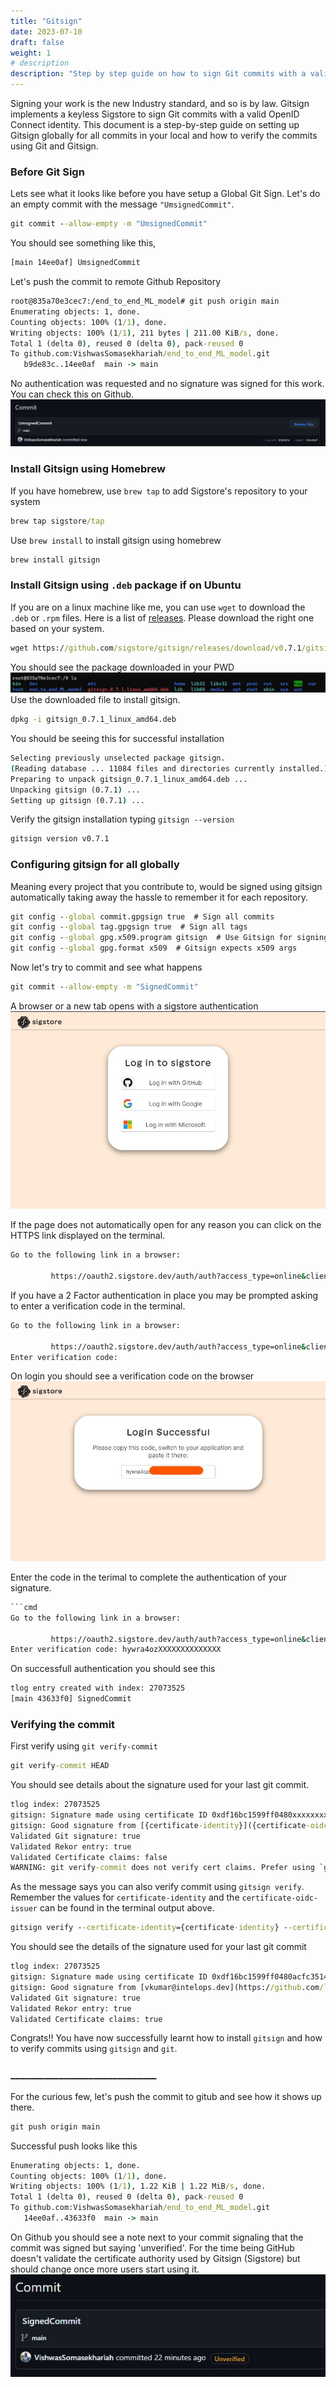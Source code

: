```yaml
---
title: "Gitsign"
date: 2023-07-10
draft: false
weight: 1
# description
description: "Step by step guide on how to sign Git commits with a valid OpenID Connect identity"
---
```


Signing your work is the new Industry standard, and so is by law. Gitsign implements a keyless Sigstore to sign Git commits with a valid OpenID Connect identity. This document is a step-by-step guide on setting up Gitsign globally for all commits in your local and how to verify the commits using Git and Gitsign.

### Before Git Sign
Lets see what it looks like before you have setup a Global Git Sign. Let's do an empty commit with the message `"UmsignedCommit"`.

```cmd
git commit --allow-empty -m "UmsignedCommit"
```
You should see something like this,
```cmd
[main 14ee0af] UmsignedCommit
```
Let's push the commit to remote Github Repository
```cmd
root@835a70e3cec7:/end_to_end_ML_model# git push origin main
Enumerating objects: 1, done.
Counting objects: 100% (1/1), done.
Writing objects: 100% (1/1), 211 bytes | 211.00 KiB/s, done.
Total 1 (delta 0), reused 0 (delta 0), pack-reused 0
To github.com:VishwasSomasekhariah/end_to_end_ML_model.git
   b9de83c..14ee0af  main -> main
```
No authentication was requested and no signature was signed for this work. You can check this on Github.
![github_unsigned_commit](image1.jpg)

### Install Gitsign using Homebrew
If you have homebrew, use `brew tap` to add Sigstore's repository to your system 
```cmd
brew tap sigstore/tap
```
Use `brew install` to install gitsign using homebrew
```cmd
brew install gitsign 
```

### Install Gitsign using `.deb` package if on Ubuntu
If you are on a linux machine like me, you can use `wget` to download the `.deb` or `.rpm` files. Here is a list of [releases](https://github.com/sigstore/gitsign/releases). Please download the right one based on your system.
```cmd
wget https://github.com/sigstore/gitsign/releases/download/v0.7.1/gitsign_0.7.1_linux_amd64.deb
```
You should see the package downloaded in your PWD
![PWD](image2.jpg)
Use the downloaded file to install gitsign.
```cmd
dpkg -i gitsign_0.7.1_linux_amd64.deb
```
You should be seeing this for successful installation
```cmd
Selecting previously unselected package gitsign.
(Reading database ... 11084 files and directories currently installed.)
Preparing to unpack gitsign_0.7.1_linux_amd64.deb ...
Unpacking gitsign (0.7.1) ...
Setting up gitsign (0.7.1) ...
```
Verify the gitsign installation typing `gitsign --version`
```cmd
gitsign version v0.7.1
```

### Configuring gitsign for all globally
Meaning every project that you contribute to, would be signed using gitsign automatically taking away the hassle to remember it for each repository.
```cmd
git config --global commit.gpgsign true  # Sign all commits
git config --global tag.gpgsign true  # Sign all tags
git config --global gpg.x509.program gitsign  # Use Gitsign for signing
git config --global gpg.format x509  # Gitsign expects x509 args
```
Now let's try to commit and see what happens
```cmd
git commit --allow-empty -m "SignedCommit"
```
A browser or a new tab opens with a sigstore authentication
![sigstore_authentication](image3.jpg)

If the page does not automatically open for any reason you can click on the HTTPS link displayed on the terminal.
```cmd
Go to the following link in a browser:

         https://oauth2.sigstore.dev/auth/auth?access_type=online&client_id=sigstore&code_challenge=BqTyUwBAeZxXXXXXXXXXXXXXXXXXXXXXXXXXXXXXXXX&code_challenge_method=S256&nonce=2SQjOT6jSubdXXXXXXXXXXXXXXX&redirect_uri=urn%3Aietf%3Awg%3Aoauth%3A2.0%3Aoob&response_type=code&scope=openid+email&state=2SQjORRgGVwwXXXXXXXXXXXXXXX

``` 
If you have a 2 Factor authentication in place you may be prompted asking to enter a verification code in the terminal.
```cmd
Go to the following link in a browser:

         https://oauth2.sigstore.dev/auth/auth?access_type=online&client_id=sigstore&code_challenge=BqTyUwBAeZxXXXXXXXXXXXXXXXXXXXXXXXXXXXXXXXX&code_challenge_method=S256&nonce=2SQjOT6jSubdXXXXXXXXXXXXXXX&redirect_uri=urn%3Aietf%3Awg%3Aoauth%3A2.0%3Aoob&response_type=code&scope=openid+email&state=2SQjORRgGVwwXXXXXXXXXXXXXXX
Enter verification code:
```
On login you should see a verification code on the browser
![sigstore_verification_code](image4.jpg)

Enter the code in the terimal to complete the authentication of your signature.
```cmd
```cmd
Go to the following link in a browser:

         https://oauth2.sigstore.dev/auth/auth?access_type=online&client_id=sigstore&code_challenge=BqTyUwBAeZxXXXXXXXXXXXXXXXXXXXXXXXXXXXXXXXX&code_challenge_method=S256&nonce=2SQjOT6jSubdXXXXXXXXXXXXXXX&redirect_uri=urn%3Aietf%3Awg%3Aoauth%3A2.0%3Aoob&response_type=code&scope=openid+email&state=2SQjORRgGVwwXXXXXXXXXXXXXXX
Enter verification code: hywra4ozXXXXXXXXXXXXXX
```
On successfull authentication you should see this
```cmd
tlog entry created with index: 27073525
[main 43633f0] SignedCommit
```

### Verifying the commit
First verify using `git verify-commit`
```cmd
git verify-commit HEAD
```
You should see details about the signature used for your last git commit.
```cmd
tlog index: 27073525
gitsign: Signature made using certificate ID 0xdf16bc1599ff0480xxxxxxxxxxxxxxxxxxxxxxxx | CN=sigstore-intermediate,O=sigstore.dev
gitsign: Good signature from [{certificate-identity}]({certificate-oidc-issuer})
Validated Git signature: true
Validated Rekor entry: true
Validated Certificate claims: false
WARNING: git verify-commit does not verify cert claims. Prefer using `gitsign verify` instead.
```
As the message says you can also verify commit using `gitsign verify`. Remember the values for `certificate-identity` and the `certificate-oidc-issuer` can be found in the terminal output above.
```cmd
gitsign verify --certificate-identity={certificate-identity} --certificate-oidc-issuer={certificate-oidc-issuer} HEAD
```
You should see the details of the signature used for your last git commit 
```cmd
tlog index: 27073525
gitsign: Signature made using certificate ID 0xdf16bc1599ff0480acfc3514fa8e0f738b7f1812 | CN=sigstore-intermediate,O=sigstore.dev
gitsign: Good signature from [vkumar@intelops.dev](https://github.com/login/oauth)
Validated Git signature: true
Validated Rekor entry: true
Validated Certificate claims: true
```
Congrats!! You have now successfully learnt how to install `gitsign` and how to verify commits using `gitsign` and `git`.

### ______________________________  

For the curious few, let's push the commit to gitub and see how it shows up there.
```cmd
git push origin main
```
Successful push looks like this
```cmd
Enumerating objects: 1, done.
Counting objects: 100% (1/1), done.
Writing objects: 100% (1/1), 1.22 KiB | 1.22 MiB/s, done.
Total 1 (delta 0), reused 0 (delta 0), pack-reused 0
To github.com:VishwasSomasekhariah/end_to_end_ML_model.git
   14ee0af..43633f0  main -> main
```
On Github you should see a note next to your commit signaling that the commit was signed but saying 'unverified'. For the time being GitHub doesn't validate the certificate authority used by Gitsign (Sigstore) but should change once more users start using it.
![github_signed_commit](image5.jpg) 